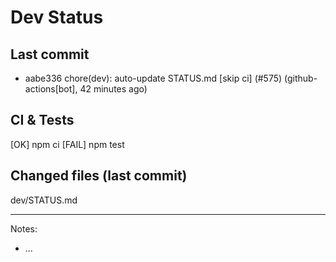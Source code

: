 # Dev Status

## Last commit
- aabe336 chore(dev): auto-update STATUS.md [skip ci] (#575) (github-actions[bot], 42 minutes ago)
## CI & Tests
[OK] npm ci
[FAIL] npm test

## Changed files (last commit)
dev/STATUS.md

---
Notes:
- ...
